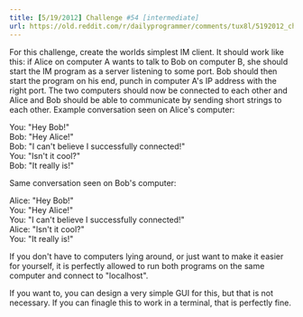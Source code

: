 ```yaml
---
title: [5/19/2012] Challenge #54 [intermediate]
url: https://old.reddit.com/r/dailyprogrammer/comments/tux8l/5192012_challenge_54_intermediate/
---
```


For this challenge, create the worlds simplest IM client. It should work like this: if Alice on computer A wants to talk to Bob on computer B, she should start the IM program as a server listening to some port. Bob should then start the program on his end, punch in computer A's IP address with the right port. The two computers should now be connected to each other and Alice and Bob should be able to communicate by sending short strings to each other. Example conversation seen on Alice's computer:

You: "Hey Bob!"     
Bob: "Hey Alice!"       
Bob: "I can't believe I successfully connected!"        
You: "Isn't it cool?"       
Bob: "It really is!"        

Same conversation seen on Bob's computer:

Alice: "Hey Bob!"     
You: "Hey Alice!"       
You: "I can't believe I successfully connected!"        
Alice: "Isn't it cool?"       
You: "It really is!"        

If you don't have to computers lying around, or just want to make it easier for yourself, it is perfectly allowed to run both programs on the same computer and connect to "localhost". 

If you want to, you can design a very simple GUI for this, but that is not necessary. If you can finagle this to work in a terminal, that is perfectly fine. 
